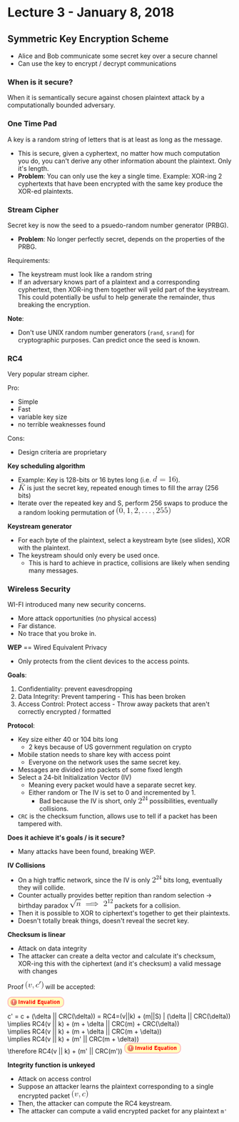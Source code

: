 # Lecture 3 - January 8, 2018

## Symmetric Key Encryption Scheme
- Alice and Bob communicate some secret key over a secure channel
- Can use the key to encrypt / decrypt communications

### When is it secure?
When it is semantically secure against chosen plaintext attack by a computationally bounded adversary.

### One Time Pad
A key is a random string of letters that is at least as long as the message.
- This is secure, given a cyphertext, no matter how much computation you do, you can't derive any other information abount the plaintext. Only it's length.
- **Problem**: You can only use the key a single time. Example: XOR-ing 2 cyphertexts that have been encrypted with the same key produce the XOR-ed plaintexts.

### Stream Cipher
Secret key is now the seed to a psuedo-random number generator (PRBG).
- **Problem**: No longer perfectly secret, depends on the properties of the PRBG.

Requirements:
- The keystream must look like a random string
- If an adversary knows part of a plaintext and a corresponding cyphertext, then XOR-ing them together will yeild part of the keystream. This could potentially be usful to help generate the remainder, thus breaking the encryption.

**Note**:
- Don't use UNIX random number generators (`rand`, `srand`) for cryptographic purposes. Can predict once the seed is known.

### RC4
Very popular stream cipher.

Pro:
- Simple
- Fast
- variable key size
- no terrible weaknesses found

Cons:
- Design criteria are proprietary

**Key scheduling algorithm**
- Example: Key is 128-bits or 16 bytes long (i.e. ![latex-6af92097-94bd-476b-b09b-ae48ea199abc](data/lecture3/latex-6af92097-94bd-476b-b09b-ae48ea199abc.png)).
- ![latex-af97b2f9-5c45-47f2-a808-4ada1c4295c2](data/lecture3/latex-af97b2f9-5c45-47f2-a808-4ada1c4295c2.png) is just the secret key, repeated enough times to fill the array (256 bits)
- Iterate over the repeated key and S, perform 256 swaps to produce the a random looking permutation of ![latex-198a6f9f-2b60-4a2c-a4c5-efb0ad3d93e7](data/lecture3/latex-198a6f9f-2b60-4a2c-a4c5-efb0ad3d93e7.png)

**Keystream generator**
- For each byte of the plaintext, select a keystream byte (see slides), XOR with the plaintext.
- The keystream should only every be used once.
  - This is hard to achieve in practice, collisions are likely when sending many messages.

### Wireless Security
WI-FI introduced many new security concerns.
- More attack opportunities (no physical access)
- Far distance.
- No trace that you broke in.

**WEP** == Wired Equivalent Privacy
- Only protects from the client devices to the access points.

**Goals**:
  1. Confidentiality: prevent eavesdropping
  2. Data Integrity: Prevent tampering
    - This has been broken
  3. Access Control: Protect access
    - Throw away packets that aren't correctly encrypted / formatted

**Protocol**:
- Key size either 40 or 104 bits long
  - 2 keys because of US government regulation on crypto
- Mobile station needs to share key with access point
  - Everyone on the network uses the same secret key.
- Messages are divided into packets of some fixed length
- Select a 24-bit Initialization Vector (IV)
  - Meaning every packet would have a separate secret key.
  - Either random or The IV is set to 0 and incremented by 1.
    - Bad because the IV is short, only ![latex-68c73d12-75d4-4f03-8f49-ed24758afce6](data/lecture3/latex-68c73d12-75d4-4f03-8f49-ed24758afce6.png) possibilities, eventually collisions.
- `CRC` is the checksum function, allows use to tell if a packet has been tampered with.

**Does it achieve it's goals / is it secure?**
- Many attacks have been found, breaking WEP.

**IV Collisions**
- On a high traffic network, since the IV is only ![latex-e5f350aa-5c49-4f9e-978a-716a0be4e4dd](data/lecture3/latex-e5f350aa-5c49-4f9e-978a-716a0be4e4dd.png) bits long, eventually they will collide.
- Counter actually provides better repition than random selection -> birthday paradox ![latex-22695118-cc28-4006-8dad-abb58ba9a449](data/lecture3/latex-22695118-cc28-4006-8dad-abb58ba9a449.png) packets for a collision.
- Then it is possible to XOR to ciphertext's together to get their plaintexts.
- Doesn't totally break things, doesn't reveal the secret key.

**Checksum is linear**
- Attack on data integrity
- The attacker can create a delta vector and calculate it's checksum, XOR-ing this with the ciphertext (and it's checksum) a valid message with changes

Proof ![latex-4982febf-57f9-4a22-851a-2775b6398fb1](data/lecture3/latex-4982febf-57f9-4a22-851a-2775b6398fb1.png) will be accepted:

![latex-a3440ed6-f7e5-47b3-ab28-c689ed13bdcd](data/lecture3/latex-a3440ed6-f7e5-47b3-ab28-c689ed13bdcd.png)$$$$
c' = c + (\delta || CRC(\delta)) = RC4=(v||k) + (m||S) | (\delta || CRC(\delta)) \
\implies RC4(v || k) + (m + \delta || CRC(m) + CRC(\delta)) \
\implies RC4(v || k) + (m + \delta || CRC(m + \delta)) \
\implies RC4(v || k) + (m' || CRC(m + \delta)) \
\therefore RC4(v || k) + (m' || CRC(m'))
![latex-977da3f6-0ab4-4a4c-bd5a-0aa20f3df8fd](data/lecture3/latex-977da3f6-0ab4-4a4c-bd5a-0aa20f3df8fd.png)$$$$

**Integrity function is unkeyed**
- Attack on access control
- Suppose an attacker learns the plaintext corresponding to a single encrypted packet ![latex-c78507d7-510f-40f8-86b3-76c640ef98e3](data/lecture3/latex-c78507d7-510f-40f8-86b3-76c640ef98e3.png)
- Then, the attacker can compute the RC4 keystream.
- The attacker can compute a valid encrypted packet for any plaintext `m'`
